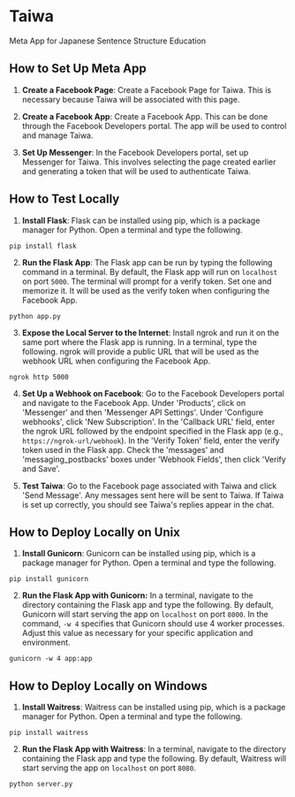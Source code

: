 # Taiwa
Meta App for Japanese Sentence Structure Education

## How to Set Up Meta App

1. **Create a Facebook Page**: Create a Facebook Page for Taiwa. This is necessary because Taiwa will be associated with this page.

2. **Create a Facebook App**: Create a Facebook App. This can be done through the Facebook Developers portal. The app will be used to control and manage Taiwa.

3. **Set Up Messenger**: In the Facebook Developers portal, set up Messenger for Taiwa. This involves selecting the page created earlier and generating a token that will be used to authenticate Taiwa.

## How to Test Locally

1. **Install Flask**: Flask can be installed using pip, which is a package manager for Python. Open a terminal and type the following.

```
pip install flask
```

2. **Run the Flask App**: The Flask app can be run by typing the following command in a terminal. By default, the Flask app will run on `localhost` on port `5000`. The terminal will prompt for a verify token. Set one and memorize it. It will be used as the verify token when configuring the Facebook App.

```
python app.py
```

3. **Expose the Local Server to the Internet**: Install ngrok and run it on the same port where the Flask app is running. In a terminal, type the following. ngrok will provide a public URL that will be used as the webhook URL when configuring the Facebook App.

```
ngrok http 5000
```

4. **Set Up a Webhook on Facebook**: Go to the Facebook Developers portal and navigate to the Facebook App. Under 'Products', click on 'Messenger' and then 'Messenger API Settings'. Under 'Configure webhooks', click 'New Subscription'. In the 'Callback URL' field, enter the ngrok URL followed by the endpoint specified in the Flask app (e.g., `https://ngrok-url/webhook`). In the 'Verify Token' field, enter the verify token used in the Flask app. Check the 'messages' and 'messaging_postbacks' boxes under 'Webhook Fields', then click 'Verify and Save'.

5. **Test Taiwa**: Go to the Facebook page associated with Taiwa and click 'Send Message'. Any messages sent here will be sent to Taiwa. If Taiwa is set up correctly, you should see Taiwa's replies appear in the chat.

## How to Deploy Locally on Unix

1. **Install Gunicorn**: Gunicorn can be installed using pip, which is a package manager for Python. Open a terminal and type the following.

```
pip install gunicorn
```

2. **Run the Flask App with Gunicorn:** In a terminal, navigate to the directory containing the Flask app and type the following. By default, Gunicorn will start serving the app on `localhost` on port `8000`. In the command, `-w 4` specifies that Gunicorn should use 4 worker processes. Adjust this value as necessary for your specific application and environment.

```
gunicorn -w 4 app:app
```

## How to Deploy Locally on Windows

1. **Install Waitress**: Waitress can be installed using pip, which is a package manager for Python. Open a terminal and type the following.

```
pip install waitress
```

2. **Run the Flask App with Waitress**: In a terminal, navigate to the directory containing the Flask app and type the following. By default, Waitress will start serving the app on `localhost` on port `8080`.

```
python server.py
```